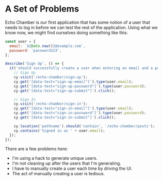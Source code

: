 # A Set of Problems

Echo Chamber is our first application that has some notion of a user that needs to log in before we can test the rest of the application. Using what we know now, we might find ourselves doing something like this:

```js
const user = {
  email: `${Date.now()}@example.com`,
  password: 'password123',
};

describe('Sign Up', () => {
  it('should successfully create a user when entering an email and a password', () => {
    // Sign Up
    cy.visit('/echo-chamber/sign-up');
    cy.get('[data-test="sign-up-email"]').type(user.email);
    cy.get('[data-test="sign-up-password"]').type(user.password);
    cy.get('[data-test="sign-up-submit"]').click();

    // Sign In
    cy.visit('/echo-chamber/sign-in');
    cy.get('[data-test="sign-in-email"]').type(user.email);
    cy.get('[data-test="sign-in-password"]').type(user.password);
    cy.get('[data-test="sign-in-submit"]').click();

    cy.location('pathname').should('contain', '/echo-chamber/posts');
    cy.contains('Signed in as ' + user.email);
  });
});
```

There are a few problems here:

- I'm using a hack to generate unique users.
- I'm not cleaning up after the users that I'm generating.
- I have to manually create a user each time by driving the UI.
- The act of manually creating a user is tedious.
